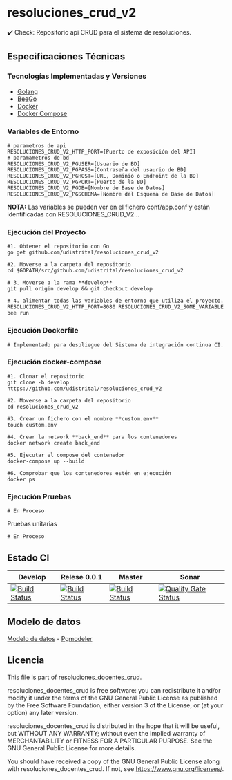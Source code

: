 # resoluciones_crud_v2
:heavy_check_mark: Check: Repositorio api CRUD para el sistema de resoluciones.


## Especificaciones Técnicas

### Tecnologías Implementadas y Versiones
* [Golang](https://github.com/udistrital/introduccion_oas/blob/master/instalacion_de_herramientas/golang.md)
* [BeeGo](https://github.com/udistrital/introduccion_oas/blob/master/instalacion_de_herramientas/beego.md)
* [Docker](https://docs.docker.com/engine/install/ubuntu/)
* [Docker Compose](https://docs.docker.com/compose/)


### Variables de Entorno
```shell
# parametros de api
RESOLUCIONES_CRUD_V2_HTTP_PORT=[Puerto de exposición del API]
# paramametros de bd
RESOLUCIONES_CRUD_V2_PGUSER=[Usuario de BD]
RESOLUCIONES_CRUD_V2_PGPASS=[Contraseña del usaurio de BD]
RESOLUCIONES_CRUD_V2_PGHOST=[URL, Dominio o EndPoint de la BD]
RESOLUCIONES_CRUD_V2_PGPORT=[Puerto de la BD]
RESOLUCIONES_CRUD_V2_PGDB=[Nombre de Base de Datos]
RESOLUCIONES_CRUD_V2_PGSCHEMA=[Nombre del Esquema de Base de Datos]
```
**NOTA:** Las variables se pueden ver en el fichero conf/app.conf y están identificadas con RESOLUCIONES_CRUD_V2...


### Ejecución del Proyecto
```shell
#1. Obtener el repositorio con Go
go get github.com/udistrital/resoluciones_crud_v2

#2. Moverse a la carpeta del repositorio
cd $GOPATH/src/github.com/udistrital/resoluciones_crud_v2

# 3. Moverse a la rama **develop**
git pull origin develop && git checkout develop

# 4. alimentar todas las variables de entorno que utiliza el proyecto.
RESOLUCIONES_CRUD_V2_HTTP_PORT=8080 RESOLUCIONES_CRUD_V2_SOME_VARIABLE bee run
```

### Ejecución Dockerfile
```shell
# Implementado para despliegue del Sistema de integración continua CI.
```

### Ejecución docker-compose
```shell
#1. Clonar el repositorio
git clone -b develop https://github.com/udistrital/resoluciones_crud_v2

#2. Moverse a la carpeta del repositorio
cd resoluciones_crud_v2

#3. Crear un fichero con el nombre **custom.env**
touch custom.env

#4. Crear la network **back_end** para los contenedores
docker network create back_end

#5. Ejecutar el compose del contenedor
docker-compose up --build

#6. Comprobar que los contenedores estén en ejecución
docker ps
```

### Ejecución Pruebas
```shell
# En Proceso
```

Pruebas unitarias
```shell
# En Proceso
```
## Estado CI


| Develop | Relese 0.0.1 | Master | Sonar |
| -- | -- | -- | -- |
| [![Build Status](https://hubci.portaloas.udistrital.edu.co/api/badges/udistrital/resoluciones_crud_v2/status.svg?ref=refs/heads/develop)](https://hubci.portaloas.udistrital.edu.co/udistrital/resoluciones_crud_v2) | [![Build Status](https://hubci.portaloas.udistrital.edu.co/api/badges/udistrital/resoluciones_crud_v2/status.svg?ref=refs/heads/release/0.0.1)](https://hubci.portaloas.udistrital.edu.co/udistrital/resoluciones_crud_v2) | [![Build Status](https://hubci.portaloas.udistrital.edu.co/api/badges/udistrital/resoluciones_crud_v2/status.svg?ref=refs/heads/master)](https://hubci.portaloas.udistrital.edu.co/udistrital/resoluciones_crud_v2) | [![Quality Gate Status](https://sonarqube.portaloas.udistrital.edu.co/api/project_badges/measure?project=udistrital%3Aresoluciones_crud_v2&metric=alert_status)](https://sonarqube.portaloas.udistrital.edu.co/dashboard?id=udistrital%3Aresoluciones_crud_v2) |


## Modelo de datos

[Modelo de datos](database/resoluciones_new.png) - [Pgmodeler](database/resoluciones_new.dbm)


## Licencia

This file is part of resoluciones_docentes_crud.

resoluciones_docentes_crud is free software: you can redistribute it and/or modify it under the terms of the GNU General Public License as published by the Free Software Foundation, either version 3 of the License, or (at your option) any later version.

resoluciones_docentes_crud is distributed in the hope that it will be useful, but WITHOUT ANY WARRANTY; without even the implied warranty of MERCHANTABILITY or FITNESS FOR A PARTICULAR PURPOSE. See the GNU General Public License for more details.

You should have received a copy of the GNU General Public License along with resoluciones_docentes_crud. If not, see https://www.gnu.org/licenses/.

